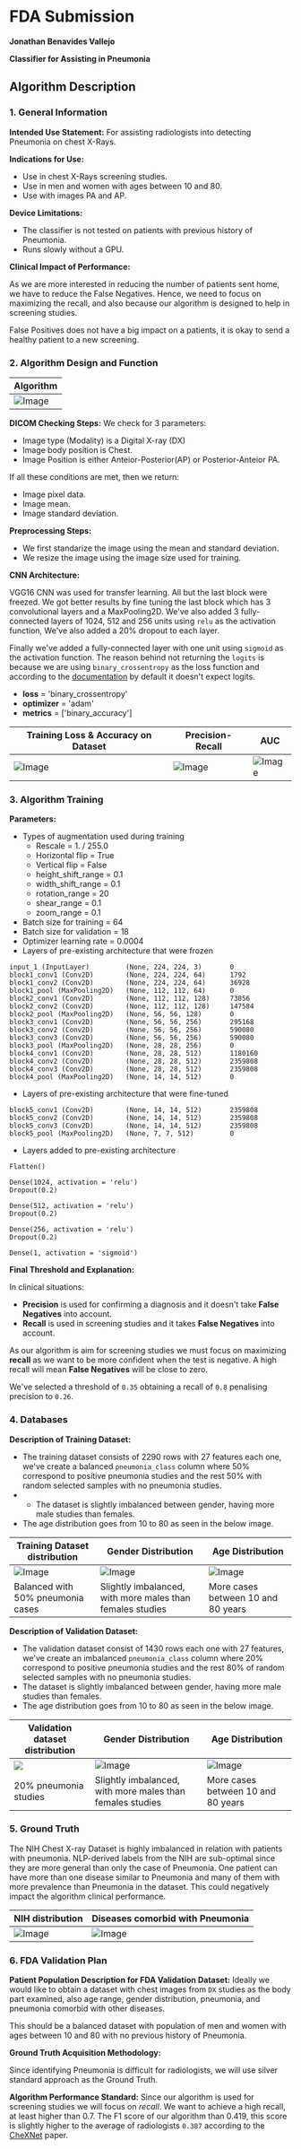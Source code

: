 
# FDA  Submission

**Jonathan Benavides Vallejo**

**Classifier for Assisting in Pneumonia**

## Algorithm Description 

### 1. General Information

**Intended Use Statement:** 
For assisting radiologists into detecting Pneumonia on chest X-Rays.

**Indications for Use:**
* Use in chest X-Rays screening studies.
* Use in men and women with ages between 10 and 80.
* Use with images PA and AP.


**Device Limitations:**
* The classifier is not tested on patients with previous history of Pneumonia.
* Runs slowly without a GPU.


**Clinical Impact of Performance:**

As we are more interested in reducing the number of patients sent home, we have to reduce the False Negatives. Hence, we need to focus on maximizing the recall, and also because our algorithm is designed to help in screening studies. 

False Positives does not have a big impact on a patients, it is okay to send a healthy patient to a new screening.


### 2. Algorithm Design and Function
|Algorithm|
|----|
|![Image](https://github.com/jb-apps/Udacity-Pneumonia-Detection-From-Chest-X-Rays/blob/main/assets/Algorithm.png)|

**DICOM Checking Steps:**
We check for 3 parameters:
- Image type (Modality) is a Digital X-ray (DX)
- Image body position is Chest.
- Image Position is either Anteior-Posterior(AP) or Posterior-Anteior PA.

If all these conditions are met, then we return:
- Image pixel data.
- Image mean.
- Image standard deviation.


**Preprocessing Steps:**
- We first standarize the image using the mean and standard deviation.
- We resize the image using the image size used for training.

    
**CNN Architecture:**

VGG16 CNN was used for transfer learning. All but the last block were freezed.
We got better results by fine tuning the last block which has 3 convolutional layers and a MaxPooling2D.
We've also added 3 fully-connected layers of 1024, 512 and 256 units using `relu` as the activation function,
We've also added a 20% dropout to each layer.

Finally we've added a fully-connected layer with one unit using `sigmoid` as the activation function. The reason behind not returning the `logits` is because we are using `binary_crossentropy` as the loss function and according to the [documentation](https://keras.io/api/losses/probabilistic_losses/#binary_crossentropy-function) by default it doesn't expect logits.
* **loss** = 'binary_crossentropy'
* **optimizer** = 'adam'
* **metrics** = ['binary_accuracy']

|Training Loss & Accuracy on Dataset|Precision-Recall|AUC|
|------|------|------|
|![Image](https://github.com/jb-apps/Udacity-Pneumonia-Detection-From-Chest-X-Rays/blob/main/assets/download.png)|![Image](https://github.com/jb-apps/Udacity-Pneumonia-Detection-From-Chest-X-Rays/blob/main/assets/download-2.png)|![Image](https://github.com/jb-apps/Udacity-Pneumonia-Detection-From-Chest-X-Rays/blob/main/assets/download-1.png)|


### 3. Algorithm Training

**Parameters:**
* Types of augmentation used during training
	* Rescale = 1. / 255.0
	* Horizontal flip = True
	* Vertical flip = False
	* height_shift_range = 0.1
	* width_shift_range = 0.1
	* rotation_range = 20
	* shear_range = 0.1
	* zoom_range = 0.1
* Batch size for training = 64
* Batch size for validation = 18
* Optimizer learning rate = 0.0004
* Layers of pre-existing architecture that were frozen
```
input_1 (InputLayer)         (None, 224, 224, 3)       0         
block1_conv1 (Conv2D)        (None, 224, 224, 64)      1792      
block1_conv2 (Conv2D)        (None, 224, 224, 64)      36928     
block1_pool (MaxPooling2D)   (None, 112, 112, 64)      0        
block2_conv1 (Conv2D)        (None, 112, 112, 128)     73856     
block2_conv2 (Conv2D)        (None, 112, 112, 128)     147584    
block2_pool (MaxPooling2D)   (None, 56, 56, 128)       0         
block3_conv1 (Conv2D)        (None, 56, 56, 256)       295168    
block3_conv2 (Conv2D)        (None, 56, 56, 256)       590080    
block3_conv3 (Conv2D)        (None, 56, 56, 256)       590080    
block3_pool (MaxPooling2D)   (None, 28, 28, 256)       0         
block4_conv1 (Conv2D)        (None, 28, 28, 512)       1180160   
block4_conv2 (Conv2D)        (None, 28, 28, 512)       2359808   
block4_conv3 (Conv2D)        (None, 28, 28, 512)       2359808   
block4_pool (MaxPooling2D)   (None, 14, 14, 512)       0        
```
* Layers of pre-existing architecture that were fine-tuned
```
block5_conv1 (Conv2D)        (None, 14, 14, 512)       2359808
block5_conv2 (Conv2D)        (None, 14, 14, 512)       2359808
block5_conv3 (Conv2D)        (None, 14, 14, 512)       2359808   
block5_pool (MaxPooling2D)   (None, 7, 7, 512)         0
```
* Layers added to pre-existing architecture
```
Flatten()

Dense(1024, activation = 'relu')
Dropout(0.2)

Dense(512, activation = 'relu')
Dropout(0.2)
    
Dense(256, activation = 'relu')
Dropout(0.2)

Dense(1, activation = 'sigmoid')
```


**Final Threshold and Explanation:**

In clinical situations:
- **Precision** is used for confirming a diagnosis and it doesn't take **False Negatives** into account.
- **Recall** is used in screening studies and it takes **False Negatives** into account.

As our algorithm is aim for screening studies we must focus on maximizing **recall** as we want to be more confident when the test is negative. A high recall will mean **False Negatives** will be close to zero.

We've selected a threshold of `0.35` obtaining a recall of `0.8` penalising precision to `0.26`.


### 4. Databases

**Description of Training Dataset:** 

- The training dataset consists of 2290 rows with 27 features each one, we've create a balanced `pneumonia_class` column where 50% correspond to positive pneumonia studies and the rest 50% with random selected samples with no pneumonia studies.
- - The dataset is slightly imbalanced between gender, having more male studies than females.
- The age distribution goes from 10 to 80 as seen in the below image.

| Training Dataset distribution | Gender Distribution | Age Distribution |
|----------|--------|-----|
|![Image](https://github.com/jb-apps/Udacity-Pneumonia-Detection-From-Chest-X-Rays/blob/main/assets/training_dataset.png)|![Image](https://github.com/jb-apps/Udacity-Pneumonia-Detection-From-Chest-X-Rays/blob/main/assets/training_dataset_gender.png)|![Image](https://github.com/jb-apps/Udacity-Pneumonia-Detection-From-Chest-X-Rays/blob/main/assets/training_age_distribution.png)|
|Balanced with 50% pneumonia cases| Slightly imbalanced, with more males than females studies|More cases between 10 and 80 years|


**Description of Validation Dataset:** 
- The validation dataset consist of 1430 rows each one with 27 features, we've create an imbalanced `pneumonia_class` column where 20% correspond to positive pneumonia studies and the rest 80% of random selected samples with no pneumonia studies.
- The dataset is slightly imbalanced between gender, having more male studies than females.
- The age distribution goes from 10 to 80 as seen in the below image.

| Validation dataset distribution | Gender Distribution | Age Distribution |
|----------|--------|-----|
|![](https://github.com/jb-apps/Udacity-Pneumonia-Detection-From-Chest-X-Rays/blob/main/assets/validation_dataset.png)|![Image](https://github.com/jb-apps/Udacity-Pneumonia-Detection-From-Chest-X-Rays/blob/main/assets/validation_gender_distribution.png)|![Image](https://github.com/jb-apps/Udacity-Pneumonia-Detection-From-Chest-X-Rays/blob/main/assets/validation_age_distribution.png)|
| 20% pneumonia studies | Slightly imbalanced, with more males than females studies | More cases between 10 and 80 years|

### 5. Ground Truth

The NIH Chest X-ray Dataset is highly imbalanced in relation with patients with pneumonia. NLP-derived labels from the NIH are sub-optimal since they are more general than only the case of Pneumonia. 
One patient can have more than one disease similar to Pneumonia and many of them with more prevalence than Pneumonia in the dataset. This could negatively impact the algorithm clinical performance.

| NIH distribution | Diseases comorbid with Pneumonia |
|------------------|------------------|
|![Image](https://github.com/jb-apps/Udacity-Pneumonia-Detection-From-Chest-X-Rays/blob/main/assets/NIH_distribution.png)|![Image](https://github.com/jb-apps/Udacity-Pneumonia-Detection-From-Chest-X-Rays/blob/main/assets/diseases_comorbid_with_pneumonia.png)|


### 6. FDA Validation Plan

**Patient Population Description for FDA Validation Dataset:**
Ideally we would like to obtain a dataset with chest images from `DX` studies as the body part examined, also age range, gender distribution, pneumonia, and pneumonia comorbid with other diseases.

This should be a balanced dataset with population of men and women with ages between 10 and 80 with no previous history of Pneumonia. 


**Ground Truth Acquisition Methodology:**

Since identifying Pneumonia is difficult for radiologists, we will use silver standard approach as the Ground Truth.


**Algorithm Performance Standard:**
Since our algorithm is used for screening studies we will focus on *recall*. We want to achieve a high recall, at least higher than 0.7.
The F1 score of our algorithm than 0.419, this score is slightly higher to the average of radiologists `0.387`  according to the [CheXNet](https://arxiv.org/pdf/1711.05225.pdf) paper.
